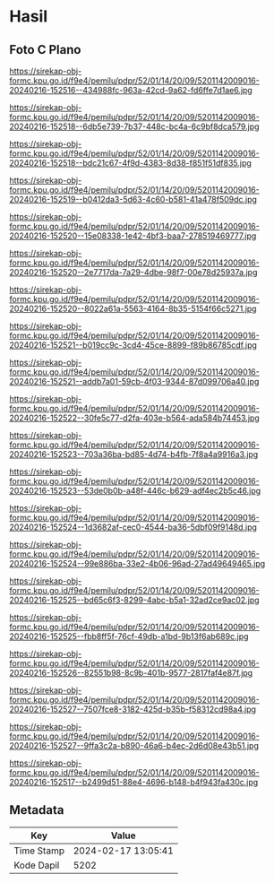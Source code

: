 # Hasil

## Foto C Plano

https://sirekap-obj-formc.kpu.go.id/f9e4/pemilu/pdpr/52/01/14/20/09/5201142009016-20240216-152516--434988fc-963a-42cd-9a62-fd6ffe7d1ae6.jpg

https://sirekap-obj-formc.kpu.go.id/f9e4/pemilu/pdpr/52/01/14/20/09/5201142009016-20240216-152518--6db5e739-7b37-448c-bc4a-6c9bf8dca579.jpg

https://sirekap-obj-formc.kpu.go.id/f9e4/pemilu/pdpr/52/01/14/20/09/5201142009016-20240216-152518--bdc21c67-4f9d-4383-8d38-f851f51df835.jpg

https://sirekap-obj-formc.kpu.go.id/f9e4/pemilu/pdpr/52/01/14/20/09/5201142009016-20240216-152519--b0412da3-5d63-4c60-b581-41a478f509dc.jpg

https://sirekap-obj-formc.kpu.go.id/f9e4/pemilu/pdpr/52/01/14/20/09/5201142009016-20240216-152520--15e08338-1e42-4bf3-baa7-278519469777.jpg

https://sirekap-obj-formc.kpu.go.id/f9e4/pemilu/pdpr/52/01/14/20/09/5201142009016-20240216-152520--2e7717da-7a29-4dbe-98f7-00e78d25937a.jpg

https://sirekap-obj-formc.kpu.go.id/f9e4/pemilu/pdpr/52/01/14/20/09/5201142009016-20240216-152520--8022a61a-5563-4164-8b35-5154f66c5271.jpg

https://sirekap-obj-formc.kpu.go.id/f9e4/pemilu/pdpr/52/01/14/20/09/5201142009016-20240216-152521--b019cc9c-3cd4-45ce-8899-f89b86785cdf.jpg

https://sirekap-obj-formc.kpu.go.id/f9e4/pemilu/pdpr/52/01/14/20/09/5201142009016-20240216-152521--addb7a01-59cb-4f03-9344-87d099706a40.jpg

https://sirekap-obj-formc.kpu.go.id/f9e4/pemilu/pdpr/52/01/14/20/09/5201142009016-20240216-152522--30fe5c77-d2fa-403e-b564-ada584b74453.jpg

https://sirekap-obj-formc.kpu.go.id/f9e4/pemilu/pdpr/52/01/14/20/09/5201142009016-20240216-152523--703a36ba-bd85-4d74-b4fb-7f8a4a9916a3.jpg

https://sirekap-obj-formc.kpu.go.id/f9e4/pemilu/pdpr/52/01/14/20/09/5201142009016-20240216-152523--53de0b0b-a48f-446c-b629-adf4ec2b5c46.jpg

https://sirekap-obj-formc.kpu.go.id/f9e4/pemilu/pdpr/52/01/14/20/09/5201142009016-20240216-152524--1d3682af-cec0-4544-ba36-5dbf09f9148d.jpg

https://sirekap-obj-formc.kpu.go.id/f9e4/pemilu/pdpr/52/01/14/20/09/5201142009016-20240216-152524--99e886ba-33e2-4b06-96ad-27ad49649465.jpg

https://sirekap-obj-formc.kpu.go.id/f9e4/pemilu/pdpr/52/01/14/20/09/5201142009016-20240216-152525--bd65c6f3-8299-4abc-b5a1-32ad2ce9ac02.jpg

https://sirekap-obj-formc.kpu.go.id/f9e4/pemilu/pdpr/52/01/14/20/09/5201142009016-20240216-152525--fbb8ff5f-76cf-49db-a1bd-9b13f6ab689c.jpg

https://sirekap-obj-formc.kpu.go.id/f9e4/pemilu/pdpr/52/01/14/20/09/5201142009016-20240216-152526--82551b98-8c9b-401b-9577-2817faf4e87f.jpg

https://sirekap-obj-formc.kpu.go.id/f9e4/pemilu/pdpr/52/01/14/20/09/5201142009016-20240216-152527--7507fce8-3182-425d-b35b-f58312cd98a4.jpg

https://sirekap-obj-formc.kpu.go.id/f9e4/pemilu/pdpr/52/01/14/20/09/5201142009016-20240216-152527--9ffa3c2a-b890-46a6-b4ec-2d6d08e43b51.jpg

https://sirekap-obj-formc.kpu.go.id/f9e4/pemilu/pdpr/52/01/14/20/09/5201142009016-20240216-152517--b2499d51-88e4-4696-b148-b4f943fa430c.jpg


## Metadata

| Key        | Value               |
| ---------- | ------------------- |
| Time Stamp | 2024-02-17 13:05:41 |
| Kode Dapil | 5202                |



